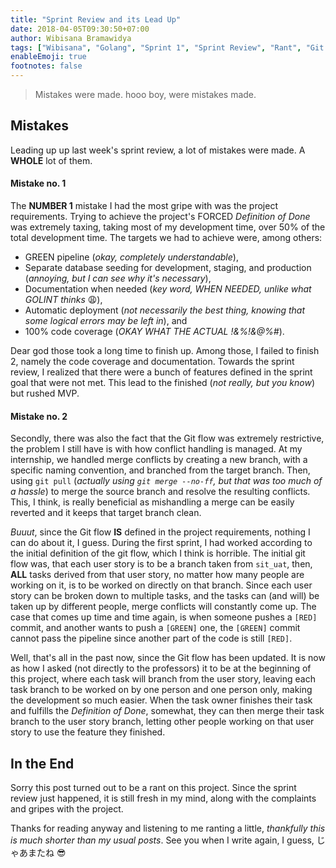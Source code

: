```yaml
---
title: "Sprint Review and its Lead Up"
date: 2018-04-05T09:30:50+07:00
author: Wibisana Bramawidya
tags: ["Wibisana", "Golang", "Sprint 1", "Sprint Review", "Rant", "Git Flow"]
enableEmoji: true
footnotes: false
---
```


> Mistakes were made. hooo boy, were mistakes made.

## Mistakes

Leading up up last week's sprint review, a lot of mistakes were made. A **WHOLE** lot of them.

#### Mistake no. 1

The **NUMBER 1** mistake I had the most gripe with was the project requirements. Trying to achieve the project's FORCED *Definition of Done* was extremely taxing, taking most of my development time, over 50% of the total development time. The targets we had to achieve were, among others:

- GREEN pipeline (*okay, completely understandable*),
- Separate database seeding for development, staging, and production (*annoying, but I can see why it's necessary*),
- Documentation when needed (*key word, WHEN NEEDED, unlike what GOLINT thinks* :weary:),
- Automatic deployment (*not necessarily the best thing, knowing that some logical errors may be left in*), and
- 100% code coverage (*OKAY WHAT THE ACTUAL !&%!&@%#*).

Dear god those took a long time to finish up. Among those, I failed to finish 2, namely the code coverage and documentation. Towards the sprint review, I realized that there were a bunch of features defined in the sprint goal that were not met. This lead to the finished (*not really, but you know*) but rushed MVP.

#### Mistake no. 2

Secondly, there was also the fact that the Git flow was extremely restrictive, the problem I still have is with how conflict handling is managed. At my internship, we handled merge conflicts by creating a new branch, with a specific naming convention, and branched from the target branch. Then, using `git pull` (*actually using `git merge --no-ff`, but that was too much of a hassle*) to merge the source branch and resolve the resulting conflicts. This, I think, is really beneficial as mishandling a merge can be easily reverted and it keeps that target branch clean.

*Buuut*, since the Git flow **IS** defined in the project requirements, nothing I can do about it, I guess. During the first sprint, I had worked according to the initial definition of the git flow, which I think is horrible. The initial git flow was, that each user story is to be a branch taken from `sit_uat`, then, **ALL** tasks derived from that user story, no matter how many people are working on it, is to be worked on directly on that branch. Since each user story can be broken down to multiple tasks, and the tasks can (and will) be taken up by different people, merge conflicts will constantly come up. The case that comes up time and time again, is when someone pushes a `[RED]` commit, and another wants to push a `[GREEN]` one, the `[GREEN]` commit cannot pass the pipeline since another part of the code is still `[RED]`.

Well, that's all in the past now, since the Git flow has been updated. It is now as how I asked (not directly to the professors) it to be at the beginning of this project, where each task will branch from the user story, leaving each task branch to be worked on by one person and one person only, making the development so much easier. When the task owner finishes their task and fulfills the *Definition of Done*, somewhat, they can then merge their task branch to the user story branch, letting other people working on that user story to use the feature they finished.

## In the End

Sorry this post turned out to be a rant on this project. Since the sprint review just happened, it is still fresh in my mind, along with the complaints and gripes with the project.

Thanks for reading anyway and listening to me ranting a little, *thankfully this is much shorter than my usual posts*. See you when I write again, I guess, じゃあまたね :sunglasses:
